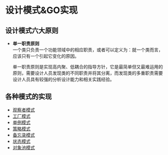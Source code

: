 # 设计模式&GO实现

## 设计模式六大原则
* **单一职责原则**  
  一个类只负责一个功能领域中的相应职责，或者可以定义为：就一个类而言，应该只有一个引起它变化的原因。  

  单一职责原则是实现高内聚、低耦合的指导方针，它是最简单但又最难运用的原则，需要设计人员发现类的不同职责并将其分离，而发现类的多重职责需要设计人员具有较强的分析设计能力和相关实践经验。

## 各种模式的实现
* [观察者模式](./Observer/Observer.md)
* [工厂模式](./Factory/Factory.md)
* [单例模式]()
* [策略模式]()
* [备忘录模式]()
* [状态模式]()
* [对象池模式]()